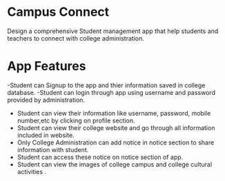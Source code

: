 # Campus Connect
Design a comprehensive Student management app that help students and teachers to connect with college administration.
# App Features
-Student can Signup to the app and thier information saved in college database.
-Student can login through app using username and password provided by administration.
- Student can view their information like username, password, mobile number,etc by clicking on profile section.
- Student can view their college website and go through all information included in website.
- Only College Administration can add notice in notice section to share information with student.
- Student can access these notice on notice section of app.
- Student can view the images of college campus and college cultural activities . 

